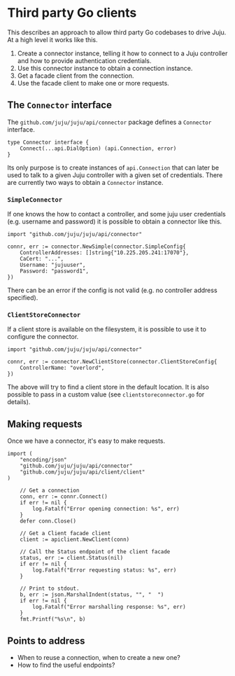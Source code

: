 # Third party Go clients

This describes an approach to allow third party Go codebases to drive Juju.  At
a high level it works like this.

1. Create a connector instance, telling it how to connect to a Juju controller
   and how to provide authentication credentials.
2. Use this connector instance to obtain a connection instance.
3. Get a facade client from the connection.
4. Use the facade client to make one or more requests.

## The `Connector` interface

The `github.com/juju/juju/api/connector` package defines a `Connector`
interface.

```golang
type Connector interface {
	Connect(...api.DialOption) (api.Connection, error)
}
```

Its only purpose is to create instances of `api.Connection` that can later be
used to talk to a given Juju controller with a given set of credentials.  There
are currently two ways to obtain a `Connector` instance.

### `SimpleConnector`

If one knows the how to contact a controller, and some juju user credentials
(e.g. username and password) it is possible to obtain a connector like this.

```golang
import "github.com/juju/juju/api/connector"
```
```golang
connr, err := connector.NewSimple(connector.SimpleConfig{
    ControllerAddresses: []string{"10.225.205.241:17070"},
    CaCert: "...",
    Username: "jujuuser",
    Password: "password1",
})
```

There can be an error if the config is not valid (e.g. no controller address
specified).

### `ClientStoreConnector`

If a client store is available on the filesystem, it is possible to use it to
configure the connector.

```golang
import "github.com/juju/juju/api/connector"
```
```golang
connr, err := connector.NewClientStore(connector.ClientStoreConfig{
    ControllerName: "overlord",
})
```

The above will try to find a client store in the default location.  It is also
possible to pass in a custom value (see `clientstoreconnector.go` for details).

## Making requests

Once we have a connector, it's easy to make requests.

```golang
import (
    "encoding/json"
	"github.com/juju/juju/api/connector"
	"github.com/juju/juju/api/client/client"
)
```
```golang
    // Get a connection
	conn, err := connr.Connect()
	if err != nil {
		log.Fatalf("Error opening connection: %s", err)
	}
    defer conn.Close()

    // Get a Client facade client
	client := apiclient.NewClient(conn)

    // Call the Status endpoint of the client facade
    status, err := client.Status(nil)
    if err != nil {
        log.Fatalf("Error requesting status: %s", err)
    }

    // Print to stdout.
    b, err := json.MarshalIndent(status, "", "  ")
	if err != nil {
		log.Fatalf("Error marshalling response: %s", err)
	}
	fmt.Printf("%s\n", b)
```

## Points to address

- When to reuse a connection, when to create a new one?
- How to find the useful endpoints?

